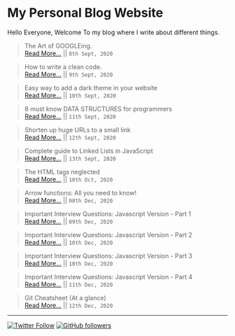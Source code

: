 # My Personal Blog Website

Hello Everyone, Welcome To my blog where I write about different things.

> The Art of GOOGLEing.\
> [Read More...](https://ishanbagchi.github.io/Blog/day1) || `8th Sept, 2020`

> How to write a clean code.\
> [Read More...](https://ishanbagchi.github.io/Blog/day2) || `9th Sept, 2020`

> Easy way to add a dark theme in your website\
> [Read More...](https://ishanbagchi.github.io/Blog/day3) || `10th Sept, 2020`

> 8 must know DATA STRUCTURES for programmers\
> [Read More...](https://ishanbagchi.github.io/Blog/day4) || `11th Sept, 2020`

> Shorten up huge URLs to a small link\
> [Read More...](https://ishanbagchi.github.io/Blog/day5) || `12th Sept, 2020`

> Complete guide to Linked Lists in JavaScript\
> [Read More...](https://ishanbagchi.github.io/Blog/day6) || `13th Sept, 2020`

> The HTML tags neglected\
> [Read More...](https://ishanbagchi.github.io/Blog/day7) || `10th Oct, 2020`

> Arrow functions: All you need to know!\
> [Read More...](https://ishanbagchi.github.io/Blog/day8) || `08th Dec, 2020`

> Important Interview Questions: Javascript Version - Part 1\
> [Read More...](https://ishanbagchi.github.io/Blog/day9) || `09th Dec, 2020`

> Important Interview Questions: Javascript Version - Part 2\
> [Read More...](https://ishanbagchi.github.io/Blog/day10a) || `10th Dec, 2020`

> Important Interview Questions: Javascript Version - Part 3\
> [Read More...](https://ishanbagchi.github.io/Blog/day10b) || `10th Dec, 2020`

> Important Interview Questions: Javascript Version - Part 4\
> [Read More...](https://ishanbagchi.github.io/Blog/day11) || `11th Dec, 2020`

> Git Cheatsheet (At a glance)\
> [Read More...](https://ishanbagchi.github.io/Blog/day12) || `12th Dec, 2020`

---

[![Twitter Follow](https://img.shields.io/twitter/follow/BagchiIshan?label=twitter%20follow%20%40BagchiIshan&style=for-the-badge)](https://www.twitter.com/BagchiIshan)
[![GitHub followers](https://img.shields.io/github/followers/ishanbagchi?label=github%20follow%20%40ishanbagchi&style=for-the-badge)](https://github.com/ishanbagchi)

